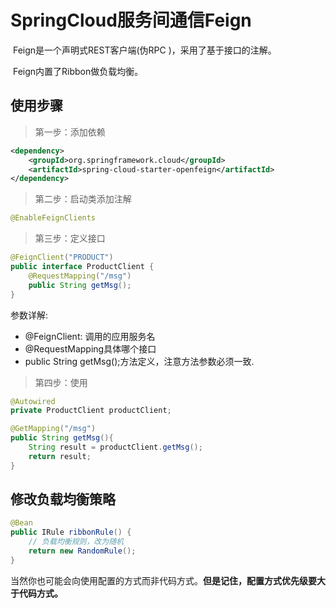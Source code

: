 # SpringCloud服务间通信Feign

​		Feign是一个声明式REST客户端(伪RPC )，采用了基于接口的注解。

​		Feign内置了Ribbon做负载均衡。

## 使用步骤

> 第一步：添加依赖

```xml
<dependency>
    <groupId>org.springframework.cloud</groupId>
    <artifactId>spring-cloud-starter-openfeign</artifactId>
</dependency>
```

> 第二步：启动类添加注解

```java
@EnableFeignClients
```

> 第三步：定义接口

```java
@FeignClient("PRODUCT")
public interface ProductClient {
    @RequestMapping("/msg")
    public String getMsg();
}
```

参数详解:

* @FeignClient: 调用的应用服务名
* @RequestMapping具体哪个接口
* public String getMsg();方法定义，注意方法参数必须一致.

> 第四步：使用

```java
@Autowired
private ProductClient productClient;

@GetMapping("/msg")
public String getMsg(){
    String result = productClient.getMsg();
    return result;
}
```

## 修改负载均衡策略

```java
@Bean
public IRule ribbonRule() {
    // 负载均衡规则，改为随机
    return new RandomRule();
}
```

​		当然你也可能会向使用配置的方式而非代码方式。**但是记住，配置方式优先级要大于代码方式。**

